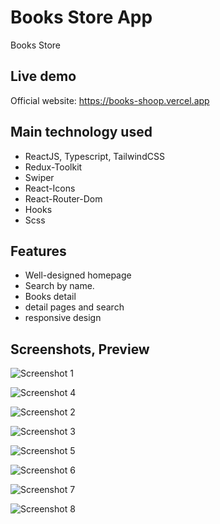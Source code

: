 # Books Store App

Books Store

## Live demo

Official website: https://books-shoop.vercel.app

## Main technology used

- ReactJS, Typescript, TailwindCSS
- Redux-Toolkit
- Swiper
- React-Icons
- React-Router-Dom
- Hooks
- Scss

## Features

- Well-designed homepage
- Search by name.
- Books detail
- detail pages and search
- responsive design

## Screenshots, Preview

![Screenshot 1](https://i.ibb.co/Vg53znm/screencapture-localhost-3000-2022-08-23-05-07-50.png)

![Screenshot 4](https://i.ibb.co/C5rWy4n/sec2.png)

![Screenshot 2](https://i.ibb.co/k3nC0Nr/sec1.png)

![Screenshot 3](https://i.ibb.co/MNkMR2J/sec3.png)

![Screenshot 5](https://i.ibb.co/JFdcgtv/sec4.png)

![Screenshot 6](https://i.ibb.co/BC3txYz/sec10.png)

![Screenshot 7](https://i.ibb.co/TbbnGqn/seccc.png)

![Screenshot 8](https://i.ibb.co/tXS906L/ss.png)
